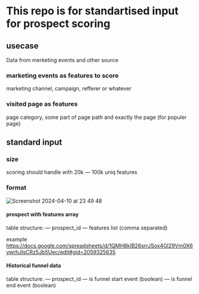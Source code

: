 # This repo is for standartised input for prospect scoring

## usecase
Data from merketing events and other source

### marketing events as features to score
marketing channel, campaign, refferer or whatever

### visited page as features
page category, some part of page path and exactly the page (for populer page)

## standard input 
### size
scoring should handle with 20k — 100k uniq features

### format
![Screenshot 2024-04-10 at 23 49 48](https://github.com/kobzevvv/prospect_scoring_input/assets/24790956/a84d4315-95c7-4a06-a02c-944776eb535b)


#### prospect with features array
table structure:
— prospect_id
— features list (comma separated)

example https://docs.google.com/spreadsheets/d/1QMH8kIB26srrJSox4Gl29Vm0X6ywrhJlsCRz5Jb5Uec/edit#gid=2059325635

#### Historical funnel data
table structure:
— prospect_id
— is funnel start event (boolean)
— is funnel end event   (boolean)



